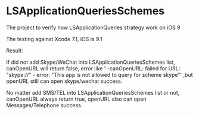 # LSApplicationQueriesSchemes

The project to verify how LSApplicationQueries strategy work on iOS 9

The testing against Xcode 7.1, iOS is 9.1

Result: 


If did not add Skype/WeChat into LSApplicationQueriesSchemes list, canOpenURL will return false, error like ' -canOpenURL: failed for URL: "skype://" - error: "This app is not allowed to query for scheme skype"' ,but openURL still can open skype/wechat success.

No matter add SMS/TEL into LSApplicationQueriesSchemes list or not, canOpenURL always return true, openURL also can open Messages/Telephone success.



